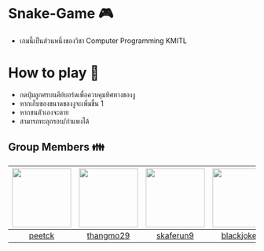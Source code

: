 # Snake-Game :video_game:
* เกมนี้เป็นส่วนหนึ่งของวิชา Computer Programming KMITL
# How to play :game_die:
* กดปุ่มลูกศรบนคีย์บอร์ดเพื่อควบคุมทิศทางของงู
* หากเก็บของขนาดของงูจะเพิ่มขึ้น 1
* หากชนตัวเองจะตาย
* สามารถทะลุกรอบ/กําแพงได้
## Group Members :family:

 |<img src="https://avatars1.githubusercontent.com/u/42176460?s=460&v=4" width="120px" height="120px">|<img src="https://avatars0.githubusercontent.com/u/41448294?s=460&v=4" width="120px" height="120px">|<img src="https://avatars1.githubusercontent.com/u/43022322?s=460&v=4" width="120px" height="120px">|<img src="https://avatars2.githubusercontent.com/u/42561981?s=460&v=4" width="120px" height="120px">|
 |:---:|:---:|:---:|:---:|
|[peetck](https://github.com/peetck)|[thangmo29](https://github.com/thangmo29)|[skaferun9](https://github.com/skaferun9)|[blackjokerr](https://github.com/blackjokerrr)|
